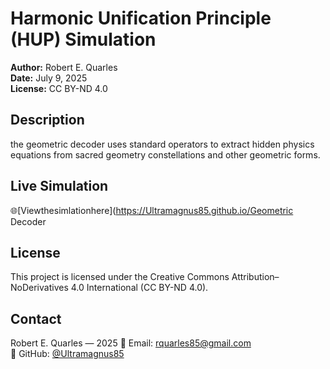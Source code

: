 # Harmonic Unification Principle (HUP) Simulation  
**Author:** Robert E. Quarles  
**Date:** July 9, 2025  
**License:** CC BY-ND 4.0

## Description  
the geometric decoder uses standard operators to extract hidden physics equations from sacred geometry constellations and other geometric forms.

## Live Simulation  
🌐[Viewthesimlationhere](https://Ultramagnus85.github.io/Geometric Decoder 

## License  
This project is licensed under the Creative Commons Attribution–NoDerivatives 4.0 International (CC BY-ND 4.0).

## Contact  
Robert E. Quarles — 2025
📧 Email: rquarles85@gmail.com  
🔗 GitHub: [@Ultramagnus85](https://github.com/Ultramagnus85)
